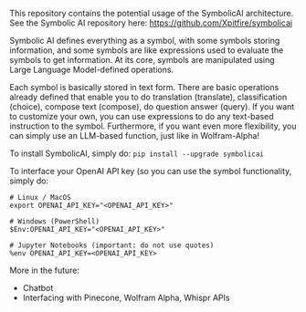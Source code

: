 This repository contains the potential usage of the SymbolicAI architecture.
See the Symbolic AI repository here: https://github.com/Xpitfire/symbolicai

Symbolic AI defines everything as a symbol, with some symbols storing information, 
and some symbols are like expressions used to evaluate the symbols to get information. 
At its core, symbols are manipulated using Large Language Model-defined operations.

Each symbol is basically stored in text form. 
There are basic operations already defined that enable you to do translation (translate), classification (choice), compose text (compose), do question answer (query). 
If you want to customize your own, you can use expressions to do any text-based instruction to the symbol. 
Furthermore, if you want even more flexibility, you can simply use an LLM-based function, just like in Wolfram-Alpha!

To install SymbolicAI, simply do:
``` pip install --upgrade symbolicai ```

To interface your OpenAI API key (so you can use the symbol functionality, simply do:
```
# Linux / MacOS
export OPENAI_API_KEY="<OPENAI_API_KEY>"

# Windows (PowerShell)
$Env:OPENAI_API_KEY="<OPENAI_API_KEY>"

# Jupyter Notebooks (important: do not use quotes)
%env OPENAI_API_KEY=<OPENAI_API_KEY>
```

More in the future:
- Chatbot
- Interfacing with Pinecone, Wolfram Alpha, Whispr APIs
